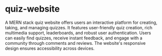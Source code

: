 # quiz-website
A MERN stack quiz website offers users an interactive platform for creating, taking, and managing quizzes. It features user-friendly quiz creation, rich multimedia support, leaderboards, and robust user authentication. Users can easily find quizzes, receive instant feedback, and engage with a community through comments and reviews. The website's responsive design ensures accessibility across devices.
